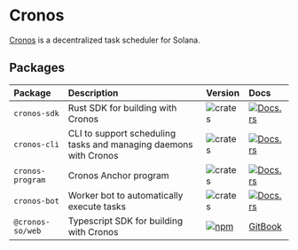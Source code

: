 # Cronos

[Cronos](https://cronos.so) is a decentralized task scheduler for Solana. 


## Packages

| Package          | Description                                                             | Version                                                                                                            | Docs                                                                                            |
| :--------------- | :---------------------------------------------------------------------- | :----------------------------------------------------------------------------------------------------------------- | :---------------------------------------------------------------------------------------------- |
| `cronos-sdk` | Rust SDK for building with Cronos | ![crates](https://img.shields.io/crates/v/cronos-sdk?color=blue) | [![Docs.rs](https://docs.rs/cronos-sdk/badge.svg)](https://docs.rs/cronos-sdk) |
| `cronos-cli` | CLI to support scheduling tasks and managing daemons with Cronos | ![crates](https://img.shields.io/crates/v/cronos-cli?color=blue) | [![Docs.rs](https://docs.rs/cronos-cli/badge.svg)](https://docs.rs/cronos-cli) |
| `cronos-program` | Cronos Anchor program | ![crates](https://img.shields.io/crates/v/cronos-program?color=blue) | [![Docs.rs](https://docs.rs/cronos-program/badge.svg)](https://docs.rs/cronos-program) |
| `cronos-bot` | Worker bot to automatically execute tasks | ![crates](https://img.shields.io/crates/v/cronos-bot?color=blue) | [![Docs.rs](https://docs.rs/cronos-bot/badge.svg)](https://docs.rs/cronos-bot) |
| `@cronos-so/web` | Typescript SDK for building with Cronos | [![npm](https://img.shields.io/npm/v/@cronos-so/web.svg?color=blue)](https://www.npmjs.com/package/@cronos-so/web) | [GitBook](https://docs.cronos.so/integrate/user-instructions) |

